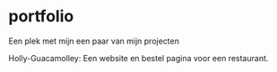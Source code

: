 # portfolio

Een plek met mijn een paar van mijn projecten

Holly-Guacamolley:
Een website en bestel pagina voor een restaurant.

